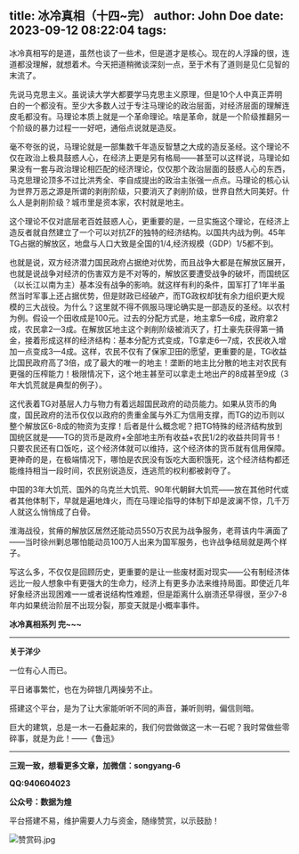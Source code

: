 title: 冰冷真相（十四~完）
author: John Doe
date: 2023-09-12 08:22:04
tags:
---
冰冷真相写的是道，虽然也谈了一些术，但是道才是核心。<!--more-->现在的人浮躁的很，连道都没理解，就想着术。今天把道稍微谈深刻一点，至于术有了道则是见仁见智的末流了。

先说马克思主义。虽说读大学大都要学马克思主义原理，但是10个人中真正弄明白的一个都没有。至少大多数人过于专注马理论的政治层面，对经济层面的理解连皮毛都没有。马理论本质上就是一个革命理论。啥是革命，就是一个阶级推翻另一个阶级的暴力过程一一好吧，通俗点说就是造反。

毫不夸张的说，马理论就是一部集数千年造反智慧之大成的造反圣经。这个理论不仅在政治上极具鼓惑人心，在经济上更是另有格局――甚至可以这样说，马理论如果没有一套与政治理论相匹配的经济理论，仅仅那个政治层面的鼓惑人心的东西，马克思理论顶多不过比洪秀全、李自成提出的政治主张强一点点。马理论的核心认为世界万恶之源是所谓的剥削阶级，只要消灭了剥削阶级，世界自然大同美好。什么人是剥削阶级？城市里是资本家，农村就是地主。

这个理论不仅对底层老百姓鼓惑人心，更重要的是，一旦实施这个理论，在经济上造反者就自然建立了一个可以对抗ZF的独特的经济结构。以国共内战为例。45年TG占据的解放区，地盘与人口大致是全国的1/4,经济规模（GDP）1/5都不到。

也就是说，双方经济潜力国民政府占据绝对优势，而且战争大都是在解放区展开，也就是说战争对经济的伤害双方是不对等的，解放区要遭受战争的破坏，而国统区（以长江以南为主）基本没有战争的影响。就这样有利的条件，国军打了1年半虽然当时军事上还占据优势，但是财政已经破产，而TG政权却犹有余力组织更大规模的三大战役。为什么？这里就不得不佩服马理论确实是一部造反的圣经。以农村为例。假设一个田收成是100元。过去的分配方式是，地主拿5—6成，政府拿2成，农民拿2—3成。在解放区地主这个剥削阶级被消灭了，打土豪先获得第一捅金，接着形成这样的经济结构：基本分配方式变成，TG拿走6—7成，农民收入增加一点变成3—4成。这样，农民不仅有了保家卫田的愿望，更重要的是，TG收益比国民政府高了3倍，成了最大的唯一的地主！垄断的地主比分散的地主对农民有更强的压榨能力！极限情况下，这个地主甚至可以拿走土地出产的8成甚至9成（3年大饥荒就是典型的例子）。

这代表着TG对基层人力与物力有着远超国民政府的动员能力。如果从货币的角度，国民政府的法币仅仅以政府的贵重金属与外汇为信用支撑，而TG的边币则以整个解放区6-8成的物资为支撑！后者是什么概念呢？把TG特殊的经济结构放到国统区就是——TG的货币是政府+全部地主所有收益+农民1/2的收益共同背书！只要农民还有口饭吃，这个经济体就可以维持，这个经济体的货币就有信用保障。更神奇的是，在极端情况下，哪怕是农民没有饭吃大面积饿死，这个经济结构都还能维持相当一段时间，农民别说造反，连逃荒的权利都被剥夺了。

中国的3年大饥荒、国外的乌克兰大饥荒、90年代朝鲜大饥荒——放在其他时代或者其他体制下，早就是遍地烽火，而在马理论指导的体制下却是波澜不惊，几千万人就这么悄悄成了白骨。

淮海战役，贫瘠的解放区居然还能动员550万农民为战争服务，老蒋该内牛满面了——当时徐州剿总哪怕能动员100万人出来为国军服务，也许战争结局就是两个样子。

写这么多，不仅仅是回顾历史，更重要的是让一些废材面对现实——公有制经济体远比一般人想象中有更强大的生命力，经济上有更多办法来维持局面。即使近几年好象经济出现困难一一或者说结构性难题，但是距离什么崩溃还早得很，至少7-8年内如果统治阶层不出现分裂，那变天就是小概率事件。

**冰冷真相系列 完~~~**
- - -
**关于洋少**

一位有心人而已。

平日诸事繁忙，也在为碎银几两操劳不止。

搭建这个平台，是为了让大家能听听不同的声音，兼听则明，偏信则暗。

巨大的建筑，总是一木一石叠起来的，我们何尝做做这一木一石呢？我时常做些零碎事，就是为此！——《鲁迅》

---

**三观一致，想看更多文章，加微信：songyang-6**

**QQ:940604023**

**公众号：数据为煌** 

平台搭建不易，维护需要人力与资金，随缘赞赏，以示鼓励！

![赞赏码.jpg](/images/zanshang.jpg)
